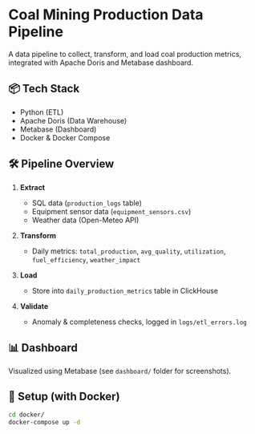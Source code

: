 # Coal Mining Production Data Pipeline

A data pipeline to collect, transform, and load coal production metrics, integrated with Apache Doris and Metabase dashboard.

## 📦 Tech Stack

- Python (ETL)
- Apache Doris (Data Warehouse)
- Metabase (Dashboard)
- Docker & Docker Compose

## 🛠️ Pipeline Overview

1. **Extract**
   - SQL data (`production_logs` table)
   - Equipment sensor data (`equipment_sensors.csv`)
   - Weather data (Open-Meteo API)

2. **Transform**
   - Daily metrics: `total_production`, `avg_quality`, `utilization`, `fuel_efficiency`, `weather_impact`

3. **Load**
   - Store into `daily_production_metrics` table in ClickHouse

4. **Validate**
   - Anomaly & completeness checks, logged in `logs/etl_errors.log`

## 📊 Dashboard

Visualized using Metabase (see `dashboard/` folder for screenshots).

## 🚀 Setup (with Docker)

```bash
cd docker/
docker-compose up -d
